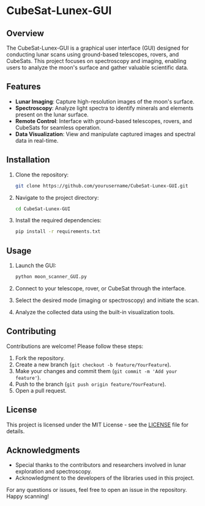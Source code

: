 # CubeSat-Lunex-GUI

## Overview

The CubeSat-Lunex-GUI is a graphical user interface (GUI) designed for conducting lunar scans using ground-based telescopes, rovers, and CubeSats. This project focuses on spectroscopy and imaging, enabling users to analyze the moon's surface and gather valuable scientific data.

## Features

- **Lunar Imaging**: Capture high-resolution images of the moon's surface.
- **Spectroscopy**: Analyze light spectra to identify minerals and elements present on the lunar surface.
- **Remote Control**: Interface with ground-based telescopes, rovers, and CubeSats for seamless operation.
- **Data Visualization**: View and manipulate captured images and spectral data in real-time.

## Installation

1. Clone the repository:
   ```bash
   git clone https://github.com/yourusername/CubeSat-Lunex-GUI.git
   ```
   
2. Navigate to the project directory:
   ```bash
   cd CubeSat-Lunex-GUI
   ```

3. Install the required dependencies:
   ```bash
   pip install -r requirements.txt
   ```

## Usage

1. Launch the GUI:
   ```bash
   python moon_scanner_GUI.py
   ```

2. Connect to your telescope, rover, or CubeSat through the interface.

3. Select the desired mode (imaging or spectroscopy) and initiate the scan.

4. Analyze the collected data using the built-in visualization tools.

## Contributing

Contributions are welcome! Please follow these steps:

1. Fork the repository.
2. Create a new branch (`git checkout -b feature/YourFeature`).
3. Make your changes and commit them (`git commit -m 'Add your feature'`).
4. Push to the branch (`git push origin feature/YourFeature`).
5. Open a pull request.

## License

This project is licensed under the MIT License - see the [LICENSE](LICENSE) file for details.

## Acknowledgments

- Special thanks to the contributors and researchers involved in lunar exploration and spectroscopy.
- Acknowledgment to the developers of the libraries used in this project.

For any questions or issues, feel free to open an issue in the repository. Happy scanning!